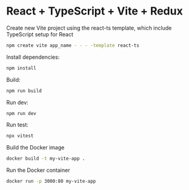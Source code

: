 # React + TypeScript + Vite + Redux
Create new Vite project using the react-ts template, which include TypeScript setup for React
```sh
npm create vite app_name - - - -template react-ts
```

Install dependencies:
```sh
npm install
```


Build:
```sh
npm run build
```


Run dev:
```sh
npm run dev
```

Run test:
```sh
npx vitest
```


Build the Docker image
```sh
docker build -t my-vite-app .
```


Run the Docker container
```sh
docker run -p 3000:80 my-vite-app
```

